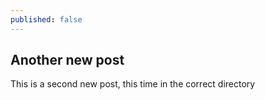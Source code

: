 ```yaml
---
published: false
---
```


## Another new post

This is a second new post, this time in the correct directory
